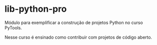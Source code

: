 # lib-python-pro
Módulo para exemplificar a construção de projetos Python no curso PyTools.

Nesse curso é ensinado como contribuir com projetos de código aberto.